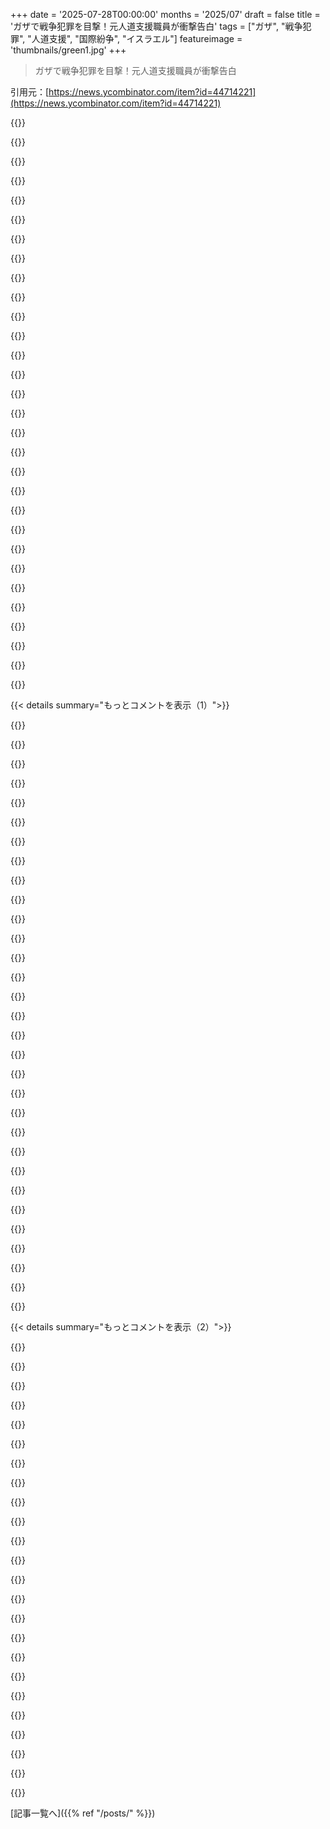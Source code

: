 +++
date = '2025-07-28T00:00:00'
months = '2025/07'
draft = false
title = 'ガザで戦争犯罪を目撃！元人道支援職員が衝撃告白'
tags = ["ガザ", "戦争犯罪", "人道支援", "国際紛争", "イスラエル"]
featureimage = 'thumbnails/green1.jpg'
+++

> ガザで戦争犯罪を目撃！元人道支援職員が衝撃告白

引用元：[https://news.ycombinator.com/item?id=44714221](https://news.ycombinator.com/item?id=44714221)




{{<matomeQuote body="イスラエルがパレスチナ人を組織的に絶滅させているのに、まだ証言が必要なやついる？もうそんな段階は過ぎたよ。<br>ガザを絨毯爆撃で住めなくし、政府高官が大量殺戮を公言、パレスチナ人を非人間扱いして、異を唱える者を黙らせる？<br>イスラエル批判の記事が削除されてないのはありがたいね。西側のヒューマンライツ至上主義なんて嘘っぱち。コンゴの残虐行為とかアフリカの分割とかと同じで、いつも海外でひどいことやっといて、いざとなると驚くんだからね。" userName="churchill" createdAt="2025/07/28 20:24:24" color="#ff5733">}}




{{<matomeQuote body="「イスラエル批判の記事が削除されないのはありがたい」って？<br>そう感謝するのは、あと数時間待ってみな。" userName="leosanchez" createdAt="2025/07/28 20:29:49" color="">}}




{{<matomeQuote body="今フラグが立って、また戻ったよ、はは。で、このコメントもめっちゃフラグが立った、はは。民間人虐殺が悪いって言うのが、今や物議を醸す意見なんだってさ、爆笑。" userName="churchill" createdAt="2025/07/28 20:34:03" color="">}}




{{<matomeQuote body="「イスラエル批判の記事が削除されないのはありがたい」って、どういうこと？<br>俺はこの紛争に全く詳しくないし、情報も少ないのは認めるけど、HN（Hacker News）見てると、親パレスチナや反イスラエルの意見が普通じゃん。反対意見はダウンボートされたりフラグ付けされたりするし、フロントページに来るニュース（この記事も含む）も圧倒的にパレスチナ寄りのものばかりだ。" userName="zahlman" createdAt="2025/07/29 01:13:30" color="#ff5733">}}




{{<matomeQuote body="「イスラエルにまだ証言が必要なの」って言うけど、それはパレスチナ人やハマスが何も責任を負わないっていう間違った前提で話してるね。人質を解放すれば戦争なんて5分で終わるのに。ハマスは自国民を危険に晒して、世界中の世論を操作しようとしてる。誰もそれを問題にしてないのはおかしいよ。<br>ソ連にいた者として言うけど、ソ連時代は誰も飢えてなかったし、ソ連崩壊が「人々が幻滅したから」っていうのも単純すぎる見方だね。" userName="starik36" createdAt="2025/07/29 02:52:19" color="#38d3d3">}}




{{<matomeQuote body="イスラエルがハマスを倒すだけでなく、ガザの民間人に深刻な被害を与える意図があったっていうのは、食料や援助を数ヶ月間ブロックした時点で明らかだったはずだね。人が死ぬことを望まない限り、そんなことしないはずだよ。ハマスが食料を盗んで資金源にするのを防ぐっていう理由も筋が通ってない。食料不足は市場価格を上げて、かえってハマスを助けることになるんだから。" userName="elihu" createdAt="2025/07/28 23:06:26" color="#ff33a1">}}




{{<matomeQuote body="この紛争をスポーツチームを選ぶみたいに扱う人たちが多すぎて、正直うんざりするよ。イスラエルとガザ、どちら側の民間人にも同情するって最初から言ってるのに、両側から非難されたんだ。「ニュアンスの敵」をしたがる人たちがいるみたいだね。" userName="josephg" createdAt="2025/07/28 23:41:04" color="">}}




{{<matomeQuote body="「西側のヒューマンライツ至上主義は嘘っぱち」って、まさにその通りだね。「二度と繰り返さない」なんて言うくせに、俺たちの政治家はヒューマンライツも国際法も信じてないんだ。一体何を信じてるんだ？民主主義？まさかね。金？西側例外主義？その方が可能性高いな。これからどうなるんだろう？西側諸国の道徳的な主張を、これから誰が真剣に受け止めるんだろう？" userName="geysersam" createdAt="2025/07/29 00:25:11" color="#785bff">}}




{{<matomeQuote body="人々は知らないことでも信念を形成したり判断したりするものだから、驚くことじゃないね。イスラエル（対パレスチナ、特に）の歴史を読むことをお勧めするよ。そういえば、Hamzah（ハムザ）はIDF（イスラエル国防軍）兵士や他のイスラエル人がパレスチナの子どもたち全員に死んでほしいとか、自分たちの命の方がパレスチナ人の命よりも価値があると言ってるビデオをたくさん作ってるね。メディアはおそらくコントロールされてて、政府が聞かせたいこと、つまり「俺たちは善人だ」ってことしか耳に入ってないんだろうね。" userName="johnisgood" createdAt="2025/07/28 20:46:07" color="#ff5c5c">}}




{{<matomeQuote body="行動は言葉より雄弁だってことを、また改めて学んだね。行動がなきゃ何も達成できないんだ。欧米諸国も中東政府もアジア政府も、誰も何もしない。俺の結論は、国連は拒否権を持たない何か別の組織に替えるべきだってことだよ。ガザも今のシリアも、アメリカとロシアの拒否権さえなきゃ平和維持ミッションで防げたはずなのにさ。" userName="oezi" createdAt="2025/07/29 07:18:20" color="#45d325">}}




{{<matomeQuote body="これ、長くは続かない気がするね。現代のマスゴミのおかげで、欧米中の若者たちが自分で見て、どちらか一方の味方になってるんだ。具体的には、税金でジェノサイドを支援してほしくないって思ってる。この動きは止められないから、シオニストの活動家やその手先が必死になってるんだよ。イスラエルの行動への嫌悪感がここまでひどくなるとは、誰も予想してなかったからね。だから今、ノンストップでダメージコントロールしてるってわけ。" userName="churchill" createdAt="2025/07/28 20:51:18" color="#785bff">}}




{{<matomeQuote body="ダウンボートもフラグもしてないんだけど、君の誤解を解きたくてさ。世界中の大多数の人は、爆撃と隔離が終わるのを望んでるし、それを続けてる政権に反対してるよ、ただの共感からだけでもね。HNも確かにそれをある程度反映してるんだ。OPが親パレスチナの視点が抑圧されてるって言ったのは、主流ニュースが紛争をあからさまに支持したり、常に誤解を招くような描写をしたり、異議を唱えることを過剰に犯罪扱いしたりしてることへの言及なんだ。テックニュース以外何も読んでないなら知らないかもしれないけど、それは責めないよ。" userName="rixed" createdAt="2025/07/29 04:03:11" color="#785bff">}}




{{<matomeQuote body="＞君はパレスチナ人やハマスが子供で何も責任がないっていう間違った前提で話してるね。<br>実際は、過去3年間いつでも人質を解放してたら、戦争は5分で終わってたんだよ。今でも、彼らがそう選べば5分で終わる。でも、そうしない。世界世論を今の状態にするために、できる限り多くの自国民を危険に晒すつもりなんだ。そして、君を含め誰もそれに疑問を抱いてない。パレスチナ人とハマスは別のグループだよ。「彼ら」って言ってるのはどっちのこと？ハマスの行動の結果として合法的に処罰できるのはハマスだけだ。ハマスに腹が立つからってパレスチナ人を罰するのは戦争犯罪だよ。" userName="ImPostingOnHN" createdAt="2025/07/29 03:56:34" color="#38d3d3">}}




{{<matomeQuote body="君の意見は分かるよ。でも、人があらゆる残虐行為を「両論併記」にするのって、イライラすることもあるよね。警察の銃撃のたびに「All Lives Matter」って言うのにちょっと似てるかな。" userName="aqme28" createdAt="2025/07/29 08:10:48" color="#785bff">}}




{{<matomeQuote body="＞イスラエルは組織的にパレスチナ人を絶滅させてる<br>これは一番バカなやり方だろうね。このペースじゃ彼らを絶滅させるのに何世紀もかかるよ。ジェノサイドの物語は、脳みそがある人には全く意味不明だね。" userName="somedude895" createdAt="2025/07/29 06:06:22" color="#ff5733">}}




{{<matomeQuote body="一方、欧米諸国が何もしないのに対して、中東やアジアの国々はいつも大声で抗議してるよね。国連でイスラエルを擁護しないし、パレスチナ国家を承認してるし、イスラエルに武器も売ってないんだ。" userName="geysersam" createdAt="2025/07/29 08:59:09" color="#785bff">}}




{{<matomeQuote body="ほとんど同意なんだけど、「どんな政治システムも幻滅には耐えられない」って部分だけは違うな。君が挙げた例のほとんどで、政治システムは生き残ったからね。" userName="tim333" createdAt="2025/07/28 23:12:59" color="">}}




{{<matomeQuote body="まあ、厳密に言えばそうなんだけどね。でも、ガザとヨルダン川西岸の大多数は今でも10月7日の攻撃を支持してるんだよ。それはまるでWW2で「ナチスを支持しない罪のないドイツ人がいるからベルリンを攻撃できない」って言うようなものだ。じゃあ、都市環境でハマスとどう戦うつもり？彼らは住民に溶け込んでるし、プロパガンダの時だけ制服を着るんだからさ。" userName="starik36" createdAt="2025/07/29 15:33:44" color="#45d325">}}




{{<matomeQuote body="どんなシステムも時間と共に傷つき、いずれ止まる。ポルトガルの植民地支配、イギリス帝国、ソビエト連邦、清朝、フランスのアンシャンレジーム、ナチス・ドイツの例を見てみろよ。矛盾を抱えた偽善的なシステムは、さらに偽善に陥り、最終的には崩壊するんだ。" userName="churchill" createdAt="2025/07/28 23:49:43" color="#ff33a1">}}




{{<matomeQuote body="買いだめされた食料の市場価値が上がっても、Hamas自身が買いだめしない限り、それはHamasの助けにはならないんだ。むしろ、もし別の供給者がいたら、Hamasには不利に働くこともあるんだぜ。" userName="mupuff1234" createdAt="2025/07/29 01:56:57" color="">}}




{{<matomeQuote body="10月7日の攻撃をGazaやWest Bankの大多数が支持するように、Israel人の大多数はPalestineの民族浄化を支持してるぜ。第二次世界大戦でBerlinを攻撃しないって言うのは違う。民間人への意図的な火炎爆撃は戦争犯罪だった。Hamasが人口に紛れてる都市でどう戦うか？それは俺の問題じゃないが、民族浄化は違法だ。この問題の答えはここにあるよ：https://news.ycombinator.com/item?id=44718080" userName="ImPostingOnHN" createdAt="2025/07/29 18:02:41" color="#785bff">}}




{{<matomeQuote body="Israelが力と飢餓でPalestiniansを組織的に絶滅させてると信じるのに、まだ証言が必要か？10月7日以前は、Gazaの国境制限は憎悪のためだと言われてたが、あの攻撃でその見方は信用を失った。飢餓を防ぐことは、ロケットを迎撃するよりはるかに優先されるべきだ。Gazaの苦しみは否定できないが、Israelの行動は絶滅の意図よりも無関心か戦略的硬直性によるものだと俺は見てるよ。Israelを追い詰めるのは状況を悪化させるから、Biden政権の軍事援助と外交圧力の併用が唯一の現実的な道なんだ。" userName="Aunche" createdAt="2025/07/29 05:52:45" color="#ff5c5c">}}




{{<matomeQuote body="Israelの意図は最初から明確だったのに、Western諸国の政府は喜んで外交的保護と軍事支援を提供したんだ。一部は今日まで、Western Mediaの支持もあって続けてるぜ。" userName="Cyph0n" createdAt="2025/07/29 00:00:06" color="">}}




{{<matomeQuote body="俺は歴史しか知らなくて、今日何が起こってるかは正確には知らないんだ。でも、多くの人が子どもたち、それもPalestinianの子どもたちだけが死んでほしいってハッキリ言うのは、俺の率直な意見だけど、本当にうんざりするよ。" userName="johnisgood" createdAt="2025/07/28 20:57:41" color="">}}




{{<matomeQuote body="“両サイド”ってより“4つのサイドのうちの2つ”って感じだね。Hamas、強力で残酷なIsraeli政府と軍、生き残ろうと奮闘してるPalestinian市民、それからIsraeli市民がいる。後ろの二者はほとんど人道に対する罪を犯してないんだ。Israelが署名した戦争法規によれば、民間人は保護されるべきだよ。民間人は戦争の当事者じゃない。¹：一部の情報が本当なら、暴力的なIsraeli入植者は人道に対する罪を犯してる。でも、犯罪者と同じ国籍だからって、全てのIsraeli人を罰することはできない。Hamasと同じ地域に住んでるからって、Palestiniansを飢えさせてはいけないのと同じだよ。" userName="vharuck" createdAt="2025/07/29 18:58:55" color="#38d3d3">}}




{{<matomeQuote body="当時のヨーロッパ人は、コンゴ自由国やアフリカ分割の際、サハラ以南のアフリカ人を人間だと認識してなかったかもね。今とはかなり違う状況だったから。でも、今の西側諸国はパレスチナ人を非人間だと思ってるわけじゃないよね？だとしたら、今の状況は道徳的に見て当時よりずっと悪いと思うよ。君の言ってることには同意するけど、これは別の論点だね。" userName="pfannkuchen" createdAt="2025/07/28 23:08:01" color="#38d3d3">}}




{{<matomeQuote body="まったくその通りだね。ハマスがやってるなら自滅行為だし、やってないならただ人々を飢えさせてるだけだ。結局は飢餓が目的なんだよ、ハマスとは関係ない。それに、嘘つきのIDF以外、どの組織もハマスが大量の援助を盗んでないって言ってるよ。だから、飢餓が目的なのは明らかだね。" userName="fahhem" createdAt="2025/07/29 04:57:56" color="#ff33a1">}}




{{<matomeQuote body="イスラエルを支持してた政治家たちが、『最初はハマス壊滅と人質解放の目標には賛成してたけど、今は民間人への大規模な被害を見て反対する』って立場に変えてるのが増えてるね。マクロンやアンガス・キングみたいにね。こういう変化は『素晴らしい！』って言うべきだよ。『裏切り者め！』って言うのは一番ダメな反応だ。運動を広げたいなら、状況や新しい情報で考えを変える人を受け入れないとね。" userName="zetazzed" createdAt="2025/07/28 22:59:36" color="#ff33a1">}}




{{<matomeQuote body="俺もイスラエルがガザ全域を包囲すべきじゃないと思う。非道徳的だし、ハマスはガザの人々を気にしないから効果もない。イスラエルにとっても良くないよ。新しい情報や状況の変化で考えを変えるのは大賛成だ。ただ、ガザからの情報はハマスにコントロールされてるとこもあるね。人道危機は確かにあるけど、ハマスが都合よく誇張してる部分もある。ハマスはこの危機から利益を得ていて、助長もしてるし、自分たちの戦闘員のための食料も確保しないとね。<br>国際法的には、民間人が避難できるなら包囲は合法だけど、ガザではそれがうまくいってない。だから良いアイデアじゃないんだ。あと、イスラエルを攻撃してる人の中には、イスラエルがハマスから自衛する権利や人質解放のための武力行使を支持しない人もいるよ。10月7日を否定したりハマスを擁護したりする人とは一緒にできないね。本当に終戦と進むべき道を探してる人たちには、ハマスを降伏させる方法を見つける必要がある。それがすぐ停戦につながるなら、俺も賛成するよ。でも、その道筋は不明確だ。だから、イスラエルは民間人支援をもっと改善すべきだけど、戦争は終わらないだろうね。" userName="YZF" createdAt="2025/07/28 23:19:02" color="#ff5733">}}




{{<matomeQuote body="母親とか近所の人が考えを変えるのはいいけど、政治家が今さら考えを変えるのは疑ってかかるべきだね。1年以上前に同じ結論に達する情報があったはずなのに、今になって変えるのは何か隠れた、計算された動機があるのかもしれないよ。" userName="kn0where" createdAt="2025/07/28 23:12:28" color="">}}




{{< details summary="もっとコメントを表示（1）">}}

{{<matomeQuote body="大体俺と同じ意見だ。最初はイスラエルの行動は合理的だと思ったけど、今は手に負えない状況だね。" userName="tim333" createdAt="2025/07/28 23:06:44" color="">}}




{{<matomeQuote body="考えを変えた人たちを歓迎するのはすごく大事だけど、いくつか気に食わない点もあるんだ。まず、状況は最初からすごく明確だったし、イスラエルは何十年も不法占拠やアパルトヘイト、戦争犯罪を犯してきたのに、それはいつも無視されてきた。それに、それについて謝罪の声もないし、殺戮の大部分が止まったらまたパレスチナは大丈夫だっていう元の姿勢に戻る兆候も全然見えないしね。" userName="throw310822" createdAt="2025/07/29 07:45:17" color="#45d325">}}




{{<matomeQuote body="明確だったって？いつも無視されてたって？全然納得できないね。パレスチナの状況は白黒はっきりしてるわけじゃないし、イスラエルがハマスみたいに振る舞うのも違うよ。" userName="pegasus" createdAt="2025/07/29 09:09:39" color="">}}




{{<matomeQuote body="じゃあ、今の「勝利」って何なんだ？ああ、そういう人たちには次の選挙で対抗馬を応援すればいいよ。でも短期的には、ガザに食料を届けるってところで勝利を受け入れるべきだね。" userName="carefulfungi" createdAt="2025/07/28 23:26:16" color="#ff5733">}}




{{<matomeQuote body="ガザ人への憎悪とパレスチナ人への憎悪を混同しちゃダメだ。イスラエルはハマスを狙ってるのであって、民間人は狙ってないって公式に言ってるし、ハマスに反対するパレスチナ人には武器も提供してるよ。メディアは全部破壊されたって言うけど、実はまだ機能してる場所もあるし、支援物資を売ってる人たちもいる。ガザの人は苦しんでるけど、真実を操作してる部分もあるよ。https://www.bbc.com/news/articles/cwyn2m9yk0vo <br> https://gazawood.com/" userName="YZF" createdAt="2025/07/29 02:30:47" color="#ff33a1">}}




{{<matomeQuote body="イスラエルは違法に領土を占領し、併合し、民族浄化を進め、アパルトヘイトを実施し、水や作物を盗んでいる。西側諸国はそれを全面的に支持し、抵抗する人々をテロリストと呼んで排除してる。これは何十年も続いてるのに、西側メディアはほとんど無視し、「複雑」だって報じてる。お前もそのセリフを繰り返してるだけだろ。" userName="throw310822" createdAt="2025/07/29 09:22:31" color="#45d325">}}




{{<matomeQuote body="論理的に考えてみてくれよ。イスラエルの本当の敵は、イスラエルと国民が存在しなくなるまで止まらない。彼らはガザの民間人を人質にしてるし、ハマスは病院のような人道支援施設から資源を地下トンネルに流してる。勝利って何だろう？多世代にわたる人類による人類への投資が必要だし、国連の介入も必須だ。今の状況からそこへ到達するのは、想像を絶するほど難しいだろうな。" userName="mjevans" createdAt="2025/07/29 02:28:11" color="#ff5c5c">}}




{{<matomeQuote body="イスラエルの反応は、攻撃が起こった途端に明らかだったよ。「ああ、彼らが欲しがってた言い訳ができたみたいだね。」って感じだった。" userName="unwise-exe" createdAt="2025/07/29 00:36:56" color="">}}




{{<matomeQuote body="イスラエルは何十年もアパルトヘイト国家だよ。これはハマスとは関係ないんだ。今になって“考えを変えてる”ってやつは、単に無差別な残虐行為を支持するのが社会的に許されなくなっただけさ。" userName="0xbadcafebee" createdAt="2025/07/29 04:36:21" color="">}}




{{<matomeQuote body="やり方については議論の余地があるだろうけど、10月8日の時点で、イスラエルにガザ侵攻以外の選択肢があったかな？" userName="cm2012" createdAt="2025/07/29 00:52:03" color="">}}




{{<matomeQuote body="イスラエルが大好きなわけじゃないけど、10月7日以降、他の国が違う反応をするとはとても思えないな。ハマスの攻撃は、史上最も愚かな戦略的行動の一つだったに違いない。" userName="gadders" createdAt="2025/07/29 07:44:57" color="">}}




{{<matomeQuote body="イスラエルは何十年もアパルトヘイト国家だ？それはないよ。イスラエル人の約20%はムスリムで、彼らには完全な権利があって投票もできるんだから。" userName="Jensson" createdAt="2025/07/29 05:18:09" color="#ff5c5c">}}




{{<matomeQuote body="これらのテロリストが降伏するわけがないっていうのが、すでに間違った論理なんだ。彼らの目標や歴史を見ても、そんなことは決して起こらないし、暴力の予算に制限はない。民間人をテロリストから引き離すのは、水を脱塩するのと同じくらい難しいけど、やらなきゃならない。そうしないと、”塩水”か”植物”のどちらかのジェノサイドが起きる。双方の民間人が安全になるための計画はなんだ？これは政治的な問いだけど、みんなが考えるべきことだね。" userName="mjevans" createdAt="2025/07/29 02:37:14" color="#45d325">}}




{{<matomeQuote body="この件で初めから正しかった人たちへの、意見を変えた側の対応はどうなの？もっと早く行動していれば救えた命、攻撃した抗議者への謝罪や反省はあるの？未来のために何か学んだの？みんな同じ情報があったはずだよね。" userName="giraffe_lady" createdAt="2025/07/28 23:15:32" color="">}}




{{<matomeQuote body="「ジェノサイドを止めろ」ってコメントは多いけど、イスラエルがどうすべきかについてはほとんどないよね。テロを起こして国家の消滅を求める隣人がいて、民族は周辺国で撲滅されてきた。じゃあ「ジェノサイドを止めろ」って言って、その後どうするの？もっと大きなフェンスを作る？次を待つ？イスラエルのジレンマを考慮した、ガザを放っておく以外の意見が聞きたいね。" userName="beepbopboopp" createdAt="2025/07/29 01:22:36" color="#38d3d3">}}




{{<matomeQuote body="それって戦争犯罪、人道に対する罪、ジェノサイド未遂で対応したってこと？イスラエルの不法占領を考えれば、イスラエルへの軍事攻撃は完全に正当化されるよ。" userName="throw310822" createdAt="2025/07/29 07:49:36" color="">}}




{{<matomeQuote body="2024年のWorld Central Kitchen輸送隊攻撃まではイスラエルを信じてたけど、あれでイスラエル軍の注意深さや非戦闘員への配慮の基準を見直したよ。他の援助団体への攻撃もあって、あれはハマスのせいにはできない。適切な注意基準があれば起きなかったはずだ。あと、イスラエルはガザ住民の心を掴むべきなのに失敗してる。今のやり方じゃ憎しみを蒔くだけで、Benjamin Netanyahuには良くても、イスラエルには良くないね。" userName="mitthrowaway2" createdAt="2025/07/29 03:43:05" color="#38d3d3">}}




{{<matomeQuote body="イスラエル政府への批判だけど、ガザのパレスチナ市民をイスラエル国内、例えばネゲブに移動させて、そこに難民キャンプを作って支援すべきだったと思う。そうすれば、武器の回収とかもできたはず。エジプトがその役割を担う案もあったけど、実現しなかった。イスラエルはガザ市民の問題を自分で解決する気が全くなくて、ずっとハマスやUNに任せっきりだったんだ。パレスチナ市民のいる土地を一度も支配しようとしなかったのは問題だよ。" userName="YZF" createdAt="2025/07/29 02:54:00" color="#45d325">}}




{{<matomeQuote body="「片方の話」こそが現場の事実なんだ。片方が相手の土地を占領していて、逆じゃない。片方が多くの人を殺していて、逆じゃない。片方が不法に領土を併合していて、逆じゃない。片方がアパルトヘイトを強制していて、逆じゃない。片方が定期的に村を破壊していて、逆じゃない。片方が水を盗み、農園を破壊し、封鎖を課していて、逆じゃない。片方が豊かで、組織され、武装し、西側諸国の全面的な支援を受けていて、逆じゃないんだ。" userName="throw310822" createdAt="2025/07/29 09:36:21" color="">}}




{{<matomeQuote body="どんな「mea culpa」を想像してるの？どっちかの抗議者が「正しい」「間違ってる」ってことじゃないと思う。イスラエルはとっくの昔に撤退すべきだった。やりすぎたし、与えた損害も大きすぎる。ハマスの攻撃を「casus belli」としてガザへの最初の侵攻は問題ないと思ってたし、それを言うことを後悔してない。でも、今はもうそういう話じゃない。流血が多すぎるんだ。何かが変わらないとね。謝罪が欲しいの？何に対して？この紛争を利用してユダヤ人を嫌う反ユダヤ主義者がいるって言われたことに対して？彼らは確かにいるよ。" userName="josephg" createdAt="2025/07/28 23:35:44" color="#45d325">}}




{{<matomeQuote body="他にも逆の「現場の事実」もあるよ、君が無視してるだけだけどね。例えば、片方が二国家解決を提案したけど、もう片方が拒否したとか。片方の方がはるかに民主的だとか。片方がもう片方をずっと公然と「撲滅」しようと声高に主張してきたとか。LLMを使えばもっと例を挙げられるし、自分で正確性を検証できるけど、そうしたら君の快適な明確さの幻想はなくなっちゃうだろうね。" userName="pegasus" createdAt="2025/07/29 10:33:31" color="">}}




{{<matomeQuote body="9/11の後、USは2カ国を侵攻したけど、そのうち1カ国は関係なかったよね。正直言って、もし自分の娘が音楽フェスティバルでレイプされて殺されていたら、俺はもっとひどいことをしただろうな。" userName="gadders" createdAt="2025/07/29 07:55:56" color="">}}




{{<matomeQuote body="イスラエルに住むムスリムと話せばわかるけど、彼らが完全な権利を持ってるのは「理論上」だけだよ。イスラエル国籍のアラブ人は日常的に情報機関に調べられるし、占領地域ではイスラエル国籍があっても入れない場所がある（Louis Theroux documentaryとか、ネットにも情報がある）。これはまさにアパルトヘイト国家の定義そのものだね。" userName="4gotunameagain" createdAt="2025/07/29 07:27:57" color="#ff33a1">}}




{{<matomeQuote body="占領地域でイスラエルパスポートを持つアラブ人が特定エリアに行けないって？いや、イスラエルパスポートを持ってる人は民族関係なくヨルダン川西岸のエリアAには入れないんだよ。" userName="tome" createdAt="2025/07/29 10:16:42" color="#ff33a1">}}




{{<matomeQuote body="ああ、それで？一方のケースは主権の主張だし（同意するかは別として）、もう一方はアパルトヘイトじゃん。" userName="4gotunameagain" createdAt="2025/07/29 10:25:36" color="">}}




{{<matomeQuote body="イスラエルで力を持ってる連中は、今なら何やってもお咎めなしって計算してるんだろうね。俺は奴らのしてることには反対だけど、その計算は合ってると思うわ。外国がマジで奴らを止めようとする状況は想像できないね。" userName="subpixel" createdAt="2025/07/29 02:18:19" color="">}}




{{<matomeQuote body="イスラエル批判が流行だけど、解決策は何なの？ガザはまだ人質を捕らえてるし、Hamasは民間人の死が増えると助かるって言ってるし、UNも攻撃されて援助止めたんだぞ。イスラエルがガザから撤退したことが10月7日につながったんだ。解決策は何？答えないでDown voteするって、これがHacker Newsか？<br>1 - https://www.cnn.com/2024/06/11/middleeast/sinwar-hamas-israe...<br>2 - https://www.wfp.org/news/un-food-agency-pauses-deliveries-no..." userName="dismalaf" createdAt="2025/07/28 21:45:34" color="#785bff">}}




{{<matomeQuote body="解決策ってのは、もちろん民族全体を飢えさせないことだろ？あと、俺はイスラエル全体を批判してるんじゃなくて、イスラエルの今の過激な政府を批判してるんだ。イスラエルを支持するってことは、あの政権に反対するってことだとすら思うよ。" userName="9dev" createdAt="2025/07/28 21:50:30" color="">}}




{{<matomeQuote body="「解決策はXじゃない」ってのは解決策じゃないだろ。「Xじゃない」って言うのは簡単なんだよ。もし本当にガザの人が飢えてるって信じるなら、イスラエルにとって良い解決策を考えて、彼らを救ってみろよ。イスラエルが何をすべきか聞かせてくれ。" userName="rendall" createdAt="2025/07/28 21:55:21" color="">}}




{{<matomeQuote body="「戦争犯罪するな」ってのは、そういう意味じゃないんだよ。他の方法を見つけるのは、イスラエルの責任だろ。" userName="Ericson2314" createdAt="2025/07/28 21:56:49" color="">}}

{{</details>}}




{{< details summary="もっとコメントを表示（2）">}}

{{<matomeQuote body="Hamasが民間人の死が増えると助かるって言ってるのに、イスラエルが平気で民間人を殺してるのが問題の一部なんだよ。「人間の盾」って言い訳しても撃つなら信用ゼロ。「あいつらのせいで子供を殺した」なんて受け入れるのはマジでゾッとする。パレスチナ人を人間って認めればこんなの簡単だろ。<br>解決策は？二国家解決だ。人をずっと難民キャンプに閉じ込めるのをやめれば、彼らが争わなくなることに驚くかもな。それに、本当に二国家になれば、いざという時の報復の仕組みもできる。" userName="crystal_revenge" createdAt="2025/07/29 03:54:45" color="#38d3d3">}}




{{<matomeQuote body="仮にイスラエルが戦争終わらせるためにガザの人を飢えさせるって決めたとしようぜ。お前にはもっと良い解決策出して彼らを救う選択肢があるんだ。それは何？「Xじゃない！」なんて言い訳はなしだぞ。残念ながら、良い解決策を見つけるには、イスラエル側の視点からこの紛争を深く理解しないとダメなんだよ。" userName="rendall" createdAt="2025/07/28 22:05:13" color="#785bff">}}




{{<matomeQuote body="違うよ。間違ってることは間違ってるから反対できるんだ。お前の論理だと、遺伝性の病気をなくすために優生学使って、関係する人を全員不妊にしようって提案できちゃうだろ。お前は反対する？だったら、もっと良い解決策を言ってみろよ！それは何だよ？" userName="9dev" createdAt="2025/07/29 06:25:50" color="">}}




{{<matomeQuote body="Xに反対するのはいいけど、もし代替案を出すために頑張らないとXが続くなら、ただ「Xじゃない！」って言い続けるだけじゃ真面目じゃないよ。" userName="rendall" createdAt="2025/07/29 14:08:02" color="">}}




{{<matomeQuote body="↑で言ってる「X」ってのは、パレスチナの民族浄化のことね。代替案はここにあるよ: https://news.ycombinator.com/item?id=44718080<br>返信する前に、あなたやイスラエルが代替案について意見があっても、それを判断するのはあなたたちじゃないってことを覚えておいてね。" userName="ImPostingOnHN" createdAt="2025/07/29 14:49:55" color="">}}




{{<matomeQuote body="これ、実はちゃんとした質問なんだよ。一方が得るものがなく、降伏すれば損失が抑えられるなら戦争は終わる。だから、勝者が平和を望むなら、相手の女性や子供を殺さないってちゃんと約束しないとね。今、イスラエルはそれが信用できないし、短期的に信頼を得るのは難しいだろうね。だから、アメリカみたいな外部勢力が関与しないといけないのに、バイデンもトランプもその責任を怠ってるよ。" userName="ajb" createdAt="2025/07/29 02:28:51" color="#38d3d3">}}




{{<matomeQuote body="Xってのは「イスラエルは、破壊を望む非常に敵対的なアラブ人住民に対してどうすべきか？」ってことだろ？一部は良い人だけど、ほとんどはイスラエル人とその子供たちが死ぬことを望んでるんだ。どうする？二国家共存？パレスチナ人は圧倒的に一国家を望んでる。壁を作る？国連は嫌がる。彼らを放っておく？イスラエルはガザからユダヤ人を民族浄化したが、うまくいかなかった。イスラエルはどうすべき？" userName="rendall" createdAt="2025/07/30 11:57:08" color="#785bff">}}




{{<matomeQuote body="「人々を永続的な難民キャンプに閉じ込めるのをやめれば、彼らが反抗しなくなることに驚くかもね」<br>イスラエルは20年近くガザから完全に撤退したんだ。イスラエルでの労働許可も与え、エジプトとの国境も管理しなかった…<br>そしたら10月7日がおきたんだ…" userName="dismalaf" createdAt="2025/07/29 04:38:11" color="">}}




{{<matomeQuote body="「ガザ人はまだイスラエルの人質を捕らえている」って？<br>ハマスだよ、ガザ人じゃない。言葉遊びはよしてくれ。<br>「人質」？<br>イスラエルに何の罪状もなしに勾留されてる数千人のパレスチナ人”行政拘禁者”は人質じゃないのか？" userName="karim79" createdAt="2025/07/29 01:33:44" color="">}}




{{<matomeQuote body="「x」ってのはパレスチナの民族浄化のことだよ。代替案はここにある: https://news.ycombinator.com/item?id=44718080<br>「イスラエル人は破壊を望む非常に敵対的なパレスチナ人住民に対してどうすべきか？」って質問に答える前にさ、パレスチナ人は、イスラエル人が彼らの破壊を望む現状にどう対処すべき？って考えない？この懸念は両方とも↑のリンク先でカバーされてるよ。<br>「イスラエルとパレスチナはどうすべきか？」って質問を広げて考えてみてよ。2つの戦争してる国と国民は対等で、等しい権利と保護を受けるべきだからね。" userName="ImPostingOnHN" createdAt="2025/07/30 12:24:11" color="#ff5733">}}




{{<matomeQuote body="イスラエルはガザから撤退してないよ、単に人々を国境に移動させて支配を続けただけだ。ガザの空港を爆撃し、陸海封鎖で全てを管理した（一時はカロリー計算でパレスチナ人の食事を制限したくらいだ）。それは撤退じゃない。<br>エジプトとの国境は間接的に管理されてた。エジプトはアメリカの傀儡国家だからね。一時そうじゃなかったら、軍事クーデターが起きて誰も民主主義の名の下に止めなかったんだ。" userName="fahhem" createdAt="2025/07/29 05:04:11" color="#45d325">}}




{{<matomeQuote body="なんで「その前に」なんだ？直接質問に答えろよ。またしてもごまかしだ。<br>だけど、イスラエルがパレスチナ人を軽蔑してて、イスラエルが攻撃をやめれば平和になるとしよう。それでもイスラエルは戦いをやめれば、イスラエル人が皆殺しにされると信じている。パレスチナ人の命を救いたいなら、戦いを止めるために何か言わないと。ここでイスラエルに直接話しかけてるんだから、何て言う？<br>だから、イスラエルが悪いと繰り返すだけじゃ真面目じゃないってことだ。" userName="rendall" createdAt="2025/07/30 19:37:54" color="#ff5c5c">}}




{{<matomeQuote body="彼らは飢えてないかもね: https://www.youtube.com/watch?v=SQx1Qy5Z5fA" userName="givemeethekeys" createdAt="2025/07/29 06:48:31" color="">}}




{{<matomeQuote body="イスラエルは自衛って言うけど、民族浄化を正当化する口実に過ぎないよ。加害者の意見なんか聞いても無意味。あんたが言う解決策は、国連総会で多数の支持を得られるくらい真剣なやつじゃないとダメだ。そうじゃなきゃ「ふざけてる」って言われちゃうぞ。" userName="ImPostingOnHN" createdAt="2025/07/30 20:00:30" color="#ff5733">}}




{{<matomeQuote body="人質が数人捕まったからって、何万人もの罪のない人を爆撃するのが唯一の選択肢だなんて、マジで思ってんの？他になんか方法ないの？" userName="rixed" createdAt="2025/07/29 04:09:25" color="">}}




{{<matomeQuote body="イスラエルがガザの空港を爆撃して陸海を封鎖したのは、イスラエル人を殺すためのミサイルや武器が送られてくるのを止めるためだぞ。ガザの武器は防衛用じゃない。ハマスは外交じゃなくてテロを選んで、ユダヤ人絶滅を憲章に掲げてる。それが今の状況に直結してるんだよ。" userName="leptons" createdAt="2025/07/29 07:32:02" color="#785bff">}}




{{<matomeQuote body="パレスチナとHamasが和平に同意したら、イスラエルが攻撃を続けるのは政治的に最悪だろうね。そうすれば、何が正しくて何が間違いかの曖昧さがなくなっちゃうから。" userName="tayo42" createdAt="2025/07/29 03:37:50" color="">}}




{{<matomeQuote body="ランダムなYouTube動画じゃなくて、世界中の信頼できるメディアを信じろよ。ジャーナリストたちは今ガザで命がけで真実を伝えてるんだぞ。それを“travelingisrael”なんてチャンネルで全部却下するの？" userName="9dev" createdAt="2025/07/29 06:52:40" color="">}}




{{<matomeQuote body="そんなに明白なら、あんたの代替案を出してみろよ。" userName="dismalaf" createdAt="2025/07/29 04:40:10" color="">}}




{{<matomeQuote body="「解決策は国民を餓死させないことだろ？」って言うなら、あんたの解決策を教えてくれよ。" userName="dismalaf" createdAt="2025/07/28 21:52:23" color="">}}




{{<matomeQuote body="ガザは二国家共存を望んでないよ。それは彼らの憲章に書いてある。イスラエル人を、まあ、人間として認めてないんだから。" userName="robertoandred" createdAt="2025/07/29 04:17:11" color="">}}




{{<matomeQuote body="West Bankは外交を試したけど、PAはイスラエルの傀儡だし、入植者の暴力も止めない。その入植者の暴力でアメリカ人も死んでるのに、IDFが保護してPAは無視だ。結局、イスラエルっていうテロリスト政権とは外交なんてできないんだよ。" userName="fahhem" createdAt="2025/07/30 05:02:56" color="#ff5733">}}




{{<matomeQuote body="国連総会が解決策を見つけられるって？LOL。2022年にイスラエルに15回も決議出したくせに、ロシアには6回、北朝鮮には1回、そして実際にジェノサイドやってる中国には0回だろ？22のアラブ・イスラム諸国がいるんだから、偏向してるに決まってる。解決策出せないなら戦争しかない。それでもあんたみたいな奴らは「ジェノサイド」って完全にふざけたこと言うんだろうな。あんた、仲間がたくさんいるな、残念ながら。" userName="rendall" createdAt="2025/07/31 01:38:24" color="#ff5733">}}

{{</details>}}



[記事一覧へ]({{% ref "/posts/" %}})
